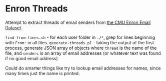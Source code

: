 # Enron Threads

Attempt to extract threads of email senders from [the CMU Enron Email Dataset](https://www.cs.cmu.edu/~enron/).

`find-from-lines.sh` - for each user folder in `./*`, grep for lines beginning with `From:` in all files.
`generate-threads.pl` - taking the output of the first process, generate JSON array of objects where `thread` is the name of the file, and `senders` is an array of email addresses (or whatever text was found if no good email address)

Could do smarter things like try to lookup email addresses for names, since many times just the name is printed.
